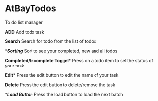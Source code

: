 # AtBayTodos
To do list manager

****ADD****
Add todo task

****Search****
Search for todo from the list of todos

****Sorting***
Sort to see your completed, new and all todos

****Completed/Incomplete Toggel*****
Press on a todo item to set the status of your task

****Edit*****
Press the edit button to edit the name of your task

****Delete****
Press the edit button to delete/remove the task

****Load Button***
Press the load button to load the next batch



